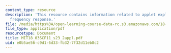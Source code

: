 ```yaml
---
content_type: resource
description: 'This resource contains information related to applet exploration: harmonic
  frequency response.'
file: /media/https%3A/open-learning-course-data-rc.s3.amazonaws.com/18-03sc-differential-equations-fall-2011/e0b5ae56c9d16d33fb327f32d11eb8c2_MIT18_03SCF11_s23_2appl.pdf
file_type: application/pdf
resourcetype: Document
title: MIT18_03SCF11_s23_2appl.pdf
uid: e0b5ae56-c9d1-6d33-fb32-7f32d11eb8c2
---
```

